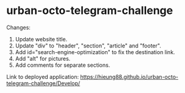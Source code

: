 # urban-octo-telegram-challenge

Changes:
1. Update website title.
2. Update "div" to "header", "section", "article" and "footer".
3. Add id="search-engine-optimization" to fix the destination link.
4. Add "alt" for pictures.
5. Add comments for separate sections.


Link to deployed application: https://hieung88.github.io/urban-octo-telegram-challenge/Develop/